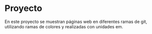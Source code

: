 # Proyecto
En este proyecto se muestran páginas web en diferentes ramas de git, utilizando ramas de colores y realizadas con unidades em. 
